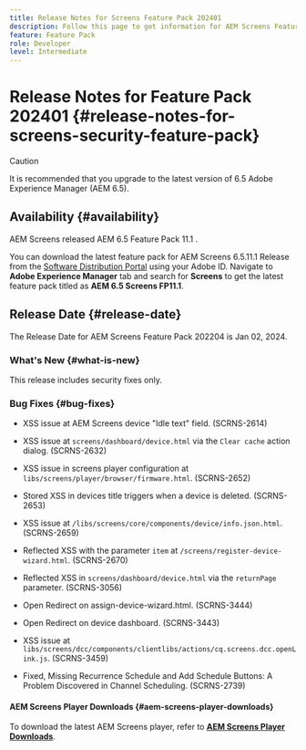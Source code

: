 ```yaml
---
title: Release Notes for Screens Feature Pack 202401
description: Follow this page to get information for AEM Screens Feature Pack 202401 released on Jan 2, 2024.
feature: Feature Pack
role: Developer
level: Intermediate
---
```

# Release Notes for Feature Pack 202401 {#release-notes-for-screens-security-feature-pack}

>[!CAUTION]
>It is recommended that you upgrade to the latest version of 6.5 Adobe Experience Manager (AEM 6.5).

## Availability {#availability}

AEM Screens released AEM 6.5 Feature Pack 11.1 .

You can download the latest feature pack for AEM Screens 6.5.11.1 Release from the [Software Distribution Portal](https://experience.adobe.com/#/downloads/content/software-distribution/en/aem.html) using your Adobe ID. Navigate to **Adobe Experience Manager** tab and search for **Screens** to get the latest feature pack titled as **AEM 6.5 Screens FP11.1**.

## Release Date {#release-date}

The Release Date for AEM Screens Feature Pack 202204 is Jan 02, 2024.

### What's New {#what-is-new}

This release includes security fixes only.

### Bug Fixes {#bug-fixes}

* XSS issue at AEM Screens device "Idle text" field. (SCRNS-2614)

* XSS issue at `screens/dashboard/device.html` via the `Clear cache` action dialog. (SCRNS-2632)

* XSS issue in screens player configuration at `libs/screens/player/browser/firmware.html`. (SCRNS-2652)

* Stored XSS in devices title triggers when a device is deleted. (SCRNS-2653)

* XSS issue at `/libs/screens/core/components/device/info.json.html`. (SCRNS-2659)

* Reflected XSS with the parameter `item` at `/screens/register-device-wizard.html`. (SCRNS-2670)

* Reflected XSS in `screens/dashboard/device.html` via the `returnPage` parameter. (SCRNS-3056)

* Open Redirect on assign-device-wizard.html. (SCRNS-3444)

* Open Redirect on device dashboard. (SCRNS-3443)

* XSS issue at `libs/screens/dcc/components/clientlibs/actions/cq.screens.dcc.openLink.js`. (SCRNS-3459)

* Fixed, Missing Recurrence Schedule and Add Schedule Buttons: A Problem Discovered in Channel Scheduling. (SCRNS-2739)

#### AEM Screens Player Downloads  {#aem-screens-player-downloads}

To download the latest AEM Screens player, refer to **[AEM Screens Player Downloads](https://download.macromedia.com/screens/index.html)**.
